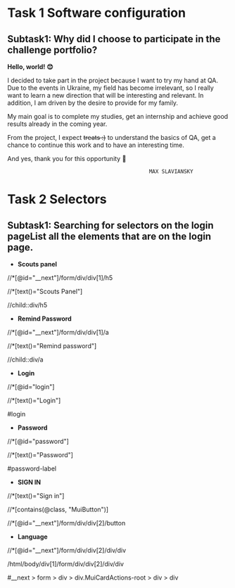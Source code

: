 # Task 1 Software configuration
## Subtask1: Why did I choose to participate in the challenge portfolio?

**Hello, world! 😊** 

I decided to take part in the project because I want to try my hand at QA. Due to the events in Ukraine, my field has become irrelevant, so I really want to learn a new direction that will be interesting and relevant. In addition, I am driven by the desire to provide for my family.

My main goal is to complete my studies, get an internship and achieve good results already in the coming year.

From the project, I expect ~~treats :)~~ to understand the basics of QA, get a chance to continue this work and to have an interesting time.

And yes, thank you for this opportunity 🙌

                                                 MAX SLAVIANSKY
# Task 2 Selectors

## Subtask1: Searching for selectors on the login pageList all the elements that are on the login page.

* **Scouts panel**

//*[@id="__next"]/form/div/div[1]/h5

//*[text()="Scouts Panel"]

//child::div/h5

* **Remind Password**

//*[@id="__next"]/form/div/div[1]/a

//*[text()="Remind password"]

//child::div/a

* **Login**

//*[@id="login"]

//*[text()="Login"]

#login

* **Password**

//*[@id="password"]

//*[text()="Password"]

#password-label


* **SIGN IN**

//*[text()="Sign in"]

//*[contains(@class, "MuiButton")]

//*[@id="__next"]/form/div/div[2]/button

* **Language**

//*[@id="__next"]/form/div/div[2]/div/div

/html/body/div[1]/form/div/div[2]/div/div

#__next > form > div > div.MuiCardActions-root > div > div